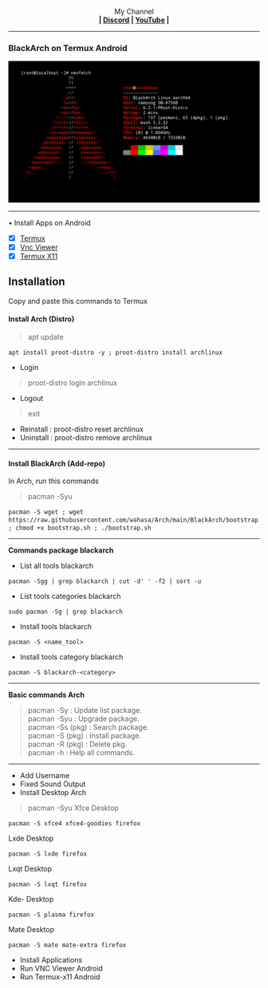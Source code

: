 <p align="center">My Channel</br><b>
| <a href="https://discord.gg/GCehyym">Discord</a> | <a href="https://youtube.com/channel/UC3sLb7eZCu72iv3G1yUhUHQ">YouTube</a> |</b></p>

---
### BlackArch on Termux Android
![BlackArch](https://raw.githubusercontent.com/wahasa/Arch/main/BlackArch/BlackArch.jpg)

---
• Install Apps on Android
- [x] [Termux](https://play.google.com/store/apps/details?id=com.termux)
- [x] [Vnc Viewer](https://play.google.com/store/apps/details?id=com.realvnc.viewer.android)
- [x] [Termux X11](https://github.com/termux/termux-x11/releases)

## Installation
Copy and paste this commands to Termux

#### Install Arch (Distro)
> apt update

```
apt install proot-distro -y ; proot-distro install archlinux
```

- Login
> proot-distro login archlinux
- Logout
> exit
- Reinstall : proot-distro reset archlinux
- Uninstall : proot-distro remove archlinux

---
#### Install BlackArch (Add-repo)
In Arch, run this commands
> pacman -Syu

```
pacman -S wget ; wget https://raw.githubusercontent.com/wahasa/Arch/main/BlackArch/bootstrap.sh ; chmod +x bootstrap.sh ; ./bootstrap.sh
```

---
<b> Commands package blackarch</b>
- List all tools blackarch
```
pacman -Sgg | grep blackarch | cut -d' ' -f2 | sort -u
```
- List tools categories blackarch
```
sudo pacman -Sg | grep blackarch
```
- Install tools blackarch
```
pacman -S <name_tool>
```
- Install tools category blackarch
```
pacman -S blackarch-<category>
```

---
<b>Basic commands Arch</b>
> pacman -Sy : Update list package.</br>
> pacman -Syu : Upgrade package.</br>
> pacman -Ss (pkg) : Search package.</br>
> pacman -S (pkg) : Install package.</br>
> pacman -R (pkg) : Delete pkg.</br>
> pacman -h : Help all commands.

---

- Add Username
- Fixed Sound Output
- Install Desktop Arch
> pacman -Syu
Xfce Desktop
```
pacman -S xfce4 xfce4-goodies firefox
```
Lxde Desktop
```
pacman -S lxde firefox
```
Lxqt Desktop
```
pacman -S lxqt firefox
```
Kde- Desktop
```
pacman -S plasma firefox
```
Mate Desktop
```
pacman -S mate mate-extra firefox
```

- Install Applications
- Run VNC Viewer Android
- Run Termux-x11 Android
